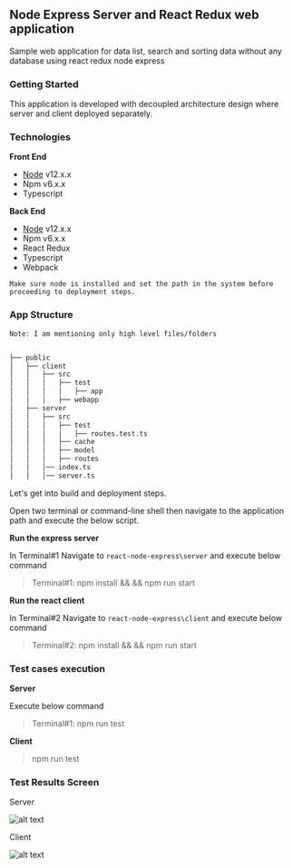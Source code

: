 ## Node Express Server and React Redux web application

Sample web application for data list, search and sorting data without any database using react redux node express 

### Getting Started

This application is developed with decoupled architecture design where server and client deployed separately.


### Technologies

**Front End**

* [Node] v12.x.x 
* Npm v6.x.x
* Typescript

**Back End**

* [Node] v12.x.x 
* Npm v6.x.x
* React Redux
* Typescript
* Webpack

```Make sure node is installed and set the path in the system before proceeding to deployment steps.```

### App Structure

```Note: I am mentioning only high level files/folders ```

```bash

├── public
│   ├── client
│   │   ├── src
│   │   │   ├── test
│   │   │   │   ├── app
│   │   │   ├── webapp
│   ├── server
│   │   ├── src
│   │   │   ├── test
│   │   │   │   ├── routes.test.ts
│   │   │   ├── cache
│   │   │   ├── model
│   │   │   ├── routes
│   │   │── index.ts
│   │   │── server.ts

```

Let's get into build and deployment steps. 

Open two terminal or command-line shell then navigate to the application path and execute the below script. 

**Run the express server**

In Terminal#1 Navigate to ```react-node-express\server``` and execute below command 

> Terminal#1: npm install && && npm run start

**Run the react client**

In Terminal#2 Navigate to ```react-node-express\client``` and execute below command 

> Terminal#2: npm install && && npm run start

### Test cases execution

**Server**

Execute below command 

> Terminal#1: npm run test

**Client**

> npm run test

### Test Results Screen

Server

![alt text](https://github.com/[username]/[reponame]/blob/[branch]/image.jpg?raw=true)

Client 

![alt text](https://github.com/mohancse1707/mk-scheduler-webapp/tree/master/src/main/webapp/static/images/hipster2x.png?raw=true)

[Node]:https://nodejs.org/download/release/v12.13.0/

